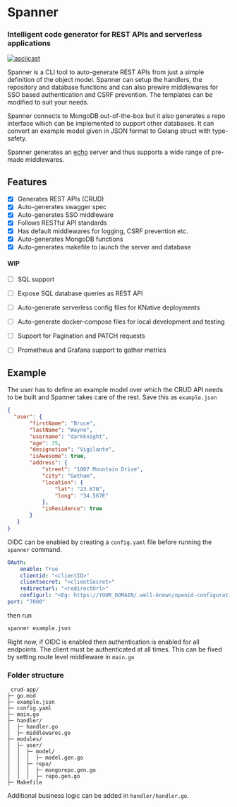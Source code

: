 # Spanner
### Intelligent code generator for REST APIs and serverless applications
 [![asciicast](https://asciinema.org/a/rBDloIglqTWvcOT7qDGg1HUAp.svg)](https://asciinema.org/a/rBDloIglqTWvcOT7qDGg1HUAp)
 
 Spanner is a CLI tool to auto-generate REST APIs from just a simple definition of the object model. Spanner can setup the handlers, the repository and database functions and can also prewire middlewares for SSO based authentication and CSRF prevention. The templates can be modified to suit your needs. 

 Spanner connects to MongoDB out-of-the-box but it also generates a repo interface which can be implemented to support other databases. It can convert an example model given in JSON format to Golang struct with type-safety.

 Spanner generates an [echo](https://echo.labstack.com/) server and thus supports a wide range of pre-made middlewares.

 ## Features
 - [x] Generates REST APIs (CRUD) 
 - [x] Auto-generates swagger spec
 - [x] Auto-generates SSO middleware
 - [x] Follows RESTful API standards
 - [x] Has default middlewares for logging, CSRF prevention etc.
 - [x] Auto-generates MongoDB functions  
 - [x] Auto-generates makefile to launch the server and database
 #### WIP
 - [ ] SQL support
 - [ ] Expose SQL database queries as REST API
 - [ ] Auto-generate serverless config files for KNative deployments
 - [ ] Auto-generate docker-compose files for local development and testing
 - [ ] Support for Pagination and PATCH requests
 - [ ] Prometheus and Grafana support to gather metrics


 ## Example
 The user has to define an example model over which the CRUD API needs to be built and Spanner takes care of the rest.
 Save this as `example.json`
 ```json
 {
   "user": {
        "firstName": "Bruce",
        "lastName": "Wayne",
        "username": "darkknight",
        "age": 35,
        "designation": "Vigilante",
        "isAwesome": true,
        "address": {
            "street": "1007 Mountain Drive",
            "city": "Gotham",
            "location": {
                "lat": "23.67N",
                "long": "34.567E"
            },
            "isResidence": true
        }
    }
}
 ```
 OIDC can be enabled by creating a `config.yaml` file before running the `spanner` command.
```yaml
OAuth:
    enable: True
    clientid: "<clientID>"
    clientsecret: "<clientSecret>"
    redirecturl: "<redirectUrl>"
    configurl: "<Eg: https://YOUR_DOMAIN/.well-known/openid-configuration>"
port: "7000"
```
 then run
 ```bash
 spanner example.json
 ```

Right now, if OIDC is enabled then authentication is enabled for all endpoints. The client must be authenticated at all times. This can be fixed by setting route level middleware in `main.go`

 ### Folder structure
```
 crud-app/
├─ go.mod
├─ example.json
├─ config.yaml
├─ main.go
├─ handler/
│  ├─ handler.go
│  ├─ middlewares.go
├─ modules/
│  ├─ user/
│  │  ├─ model/
│  │  │  ├─ model.gen.go
│  │  ├─ repo/
│  │  │  ├─ mongorepo.gen.go
│  │  │  ├─ repo.gen.go
├─ Makefile
```
Additional business logic can be added in `handler/handler.go`.